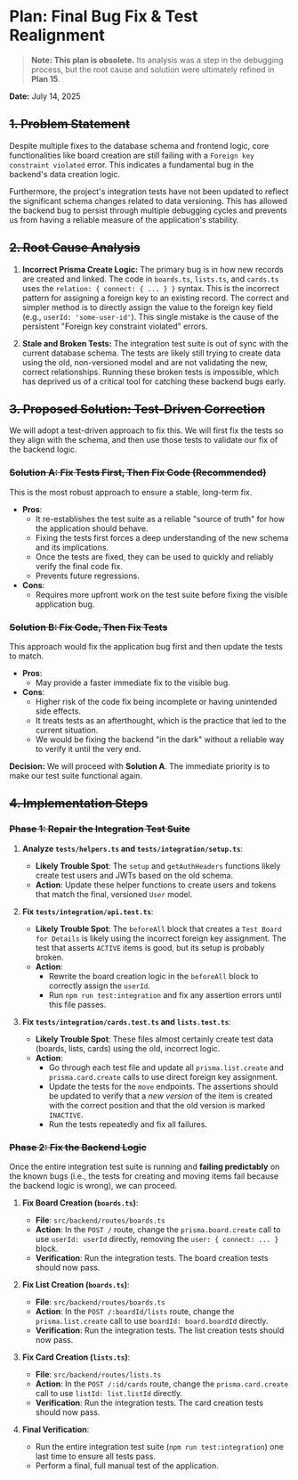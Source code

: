 # Plan: Final Bug Fix & Test Realignment

> **Note: This plan is obsolete.** Its analysis was a step in the debugging process, but the root cause and solution were ultimately refined in **Plan 15**.

**Date:** July 14, 2025

## ~~1. Problem Statement~~

Despite multiple fixes to the database schema and frontend logic, core functionalities like board creation are still failing with a `Foreign key constraint violated` error. This indicates a fundamental bug in the backend's data creation logic.

Furthermore, the project's integration tests have not been updated to reflect the significant schema changes related to data versioning. This has allowed the backend bug to persist through multiple debugging cycles and prevents us from having a reliable measure of the application's stability.

## ~~2. Root Cause Analysis~~

1.  **Incorrect Prisma Create Logic:** The primary bug is in how new records are created and linked. The code in `boards.ts`, `lists.ts`, and `cards.ts` uses the `relation: { connect: { ... } }` syntax. This is the incorrect pattern for assigning a foreign key to an existing record. The correct and simpler method is to directly assign the value to the foreign key field (e.g., `userId: 'some-user-id'`). This single mistake is the cause of the persistent "Foreign key constraint violated" errors.

2.  **Stale and Broken Tests:** The integration test suite is out of sync with the current database schema. The tests are likely still trying to create data using the old, non-versioned model and are not validating the new, correct relationships. Running these broken tests is impossible, which has deprived us of a critical tool for catching these backend bugs early.

## ~~3. Proposed Solution: Test-Driven Correction~~

We will adopt a test-driven approach to fix this. We will first fix the tests so they align with the schema, and then use those tests to validate our fix of the backend logic.

### ~~**Solution A: Fix Tests First, Then Fix Code (Recommended)**~~

This is the most robust approach to ensure a stable, long-term fix.

-   **Pros**:
    -   It re-establishes the test suite as a reliable "source of truth" for how the application should behave.
    -   Fixing the tests first forces a deep understanding of the new schema and its implications.
    -   Once the tests are fixed, they can be used to quickly and reliably verify the final code fix.
    -   Prevents future regressions.
-   **Cons**:
    -   Requires more upfront work on the test suite before fixing the visible application bug.

### ~~**Solution B: Fix Code, Then Fix Tests**~~

This approach would fix the application bug first and then update the tests to match.

-   **Pros**:
    -   May provide a faster immediate fix to the visible bug.
-   **Cons**:
    -   Higher risk of the code fix being incomplete or having unintended side effects.
    -   It treats tests as an afterthought, which is the practice that led to the current situation.
    -   We would be fixing the backend "in the dark" without a reliable way to verify it until the very end.

**Decision:** We will proceed with **Solution A**. The immediate priority is to make our test suite functional again.

## ~~4. Implementation Steps~~

### ~~Phase 1: Repair the Integration Test Suite~~

1.  **Analyze `tests/helpers.ts` and `tests/integration/setup.ts`**:
    -   **Likely Trouble Spot**: The `setup` and `getAuthHeaders` functions likely create test users and JWTs based on the old schema.
    -   **Action**: Update these helper functions to create users and tokens that match the final, versioned `User` model.

2.  **Fix `tests/integration/api.test.ts`**:
    -   **Likely Trouble Spot**: The `beforeAll` block that creates a `Test Board for Details` is likely using the incorrect foreign key assignment. The test that asserts `ACTIVE` items is good, but its setup is probably broken.
    -   **Action**:
        -   Rewrite the board creation logic in the `beforeAll` block to correctly assign the `userId`.
        -   Run `npm run test:integration` and fix any assertion errors until this file passes.

3.  **Fix `tests/integration/cards.test.ts` and `lists.test.ts`**:
    -   **Likely Trouble Spot**: These files almost certainly create test data (boards, lists, cards) using the old, incorrect logic.
    -   **Action**:
        -   Go through each test file and update all `prisma.list.create` and `prisma.card.create` calls to use direct foreign key assignment.
        -   Update the tests for the `move` endpoints. The assertions should be updated to verify that a *new version* of the item is created with the correct position and that the old version is marked `INACTIVE`.
        -   Run the tests repeatedly and fix all failures.

### ~~Phase 2: Fix the Backend Logic~~

Once the entire integration test suite is running and **failing predictably** on the known bugs (i.e., the tests for creating and moving items fail because the backend logic is wrong), we can proceed.

1.  **Fix Board Creation (`boards.ts`)**:
    -   **File**: `src/backend/routes/boards.ts`
    -   **Action**: In the `POST /` route, change the `prisma.board.create` call to use `userId: userId` directly, removing the `user: { connect: ... }` block.
    -   **Verification**: Run the integration tests. The board creation tests should now pass.

2.  **Fix List Creation (`boards.ts`)**:
    -   **File**: `src/backend/routes/boards.ts`
    -   **Action**: In the `POST /:boardId/lists` route, change the `prisma.list.create` call to use `boardId: board.boardId` directly.
    -   **Verification**: Run the integration tests. The list creation tests should now pass.

3.  **Fix Card Creation (`lists.ts`)**:
    -   **File**: `src/backend/routes/lists.ts`
    -   **Action**: In the `POST /:id/cards` route, change the `prisma.card.create` call to use `listId: list.listId` directly.
    -   **Verification**: Run the integration tests. The card creation tests should now pass.

4.  **Final Verification**:
    -   Run the entire integration test suite (`npm run test:integration`) one last time to ensure all tests pass.
    -   Perform a final, full manual test of the application.
